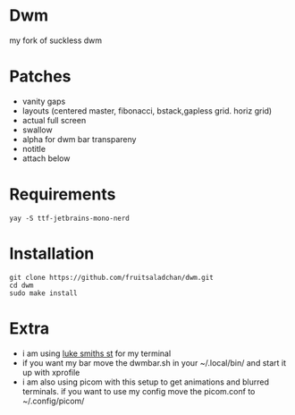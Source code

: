 # Dwm
my fork of suckless dwm

# Patches
- vanity gaps
- layouts (centered master, fibonacci, bstack,gapless grid. horiz grid)
- actual full screen
- swallow
- alpha for dwm bar transpareny
- notitle
- attach below

# Requirements

```
yay -S ttf-jetbrains-mono-nerd
```

# Installation

```
git clone https://github.com/fruitsaladchan/dwm.git
cd dwm
sudo make install
```

# Extra

- i am using [luke smiths st](https://github.com/LukeSmithxyz/st) for my terminal
- if you want my bar move the dwmbar.sh in your ~/.local/bin/ and start it up with xprofile
- i am also using picom with this setup to get animations and blurred terminals. if you want to use my config move the picom.conf to ~/.config/picom/

